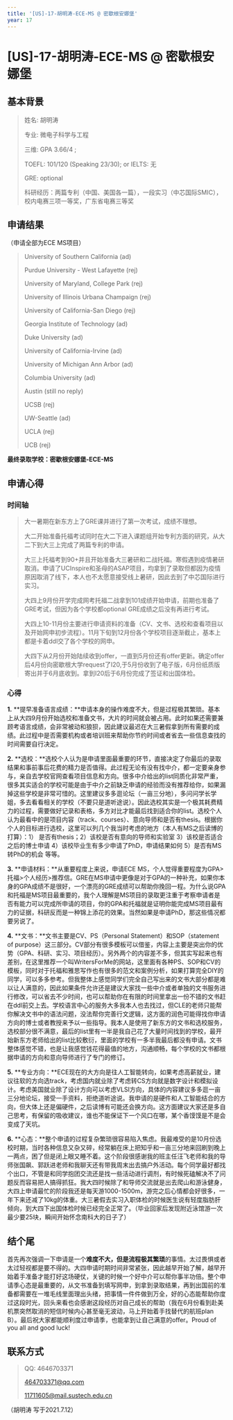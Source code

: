 ```yaml
---
title: '[US]-17-胡明涛-ECE-MS @ 密歇根安娜堡'
year: 17
---
```


# [US]-17-胡明涛-ECE-MS @ 密歇根安娜堡

 

## 基本背景



> 姓名: 胡明涛
>
> 专业: 微电子科学与工程
>
> 三维: GPA 3.66/4 ;
>
> TOEFL: 101/120 (Speaking 23/30); or IELTS: 无
>
> GRE: optional
>
> 科研经历：两篇专利（中国、美国各一篇），一段实习（中芯国际SMIC），校内电赛三项一等奖，广东省电赛三等奖

 

## 申请结果 

（申请全部为ECE MS项目）

>  University of Southern California (ad)
>
> Purdue University - West Lafayette (rej)
>
> University of Maryland, College Park (rej)
>
> University of Illinois Urbana Champaign (rej)
>
> University of California-San Diego (rej)
>
> Georgia Institute of Technology (ad)
>
> Duke University (ad)
>
> University of California-Irvine (ad)
>
> University of Michigan Ann Arbor (ad)
>
> Columbia University (ad)
>
> Austin (still no reply)
>
> UCSB (rej)
>
> UW-Seattle (ad)
>
> UCLA (rej)
>
> UCB (rej)



**最终录取学校：密歇根安娜堡-ECE-MS**

 

## 申请心得



### 时间轴

> 大一暑期在新东方上了GRE课并进行了第一次考试，成绩不理想。
>
> 大二开始准备托福考试同时在大二下进入课题组开始专利方面的研究，从大二下到大三上完成了两篇专利的申请。
>
> 大三上托福考到90+并且开始准备大三暑研和二战托福。寒假遇到疫情暑研取消。申请了UCInspire和圣母的ASAP项目，均拿到了录取但都因为疫情原因取消了线下，本人也不太愿意接受线上暑研，因此去到了中芯国际进行实习。
>
> 大四上9月份开学完成网考托福二战拿到101成绩开始申请，前期也准备了GRE考试，但因为各个学校都optional GRE成绩之后没有再进行考试。
>
> 大四上10-11月份主要进行申请资料的准备（CV、文书、选校和查看项目以及开始网申初步流程）。11月下旬到12月份各个学校项目逐渐截止，基本上都是卡着ddl交了各个学校的网申。
>
> 大四下从2月份开始陆续收到offer，一直到5月份还有offer更新。确定offer后4月份向密歇根大学request了I20,于5月份收到了电子版，6月份纸质版寄出并于6月底收到。拿到I20后于6月份完成了签证和出国体检。

 

### 心得



**1.**    **提早准备语言成绩：**申请本身的操作难度不大，但是过程极其繁琐。基本上从大四9月份开始选校和准备文书，大片的时间就会被占用。此时如果还需要兼顾考语言成绩，会非常被动和狼狈，因此建议最迟在大三暑假拿到所有需要的成绩。此过程中是否需要机构或者培训班来帮助你节约时间或者省去一些信息查找的时间需要自行决定。

 

**2.**    **选校：**选校个人认为是申请里面最重要的环节，直接决定了你最后的录取结果和事前事后花费的精力是否值得。此过程无论有没有找中介，都一定要亲身参与，亲自去学校官网查看项目信息和方向。很多中介给出的list同质化非常严重，很多其实适合的学校可能是由于中介之前缺乏申请的经验而没有推荐给你，如果漏掉这些学校是非常可惜的。这里建议多多逛论坛（一亩三分地），多问问学长学姐，多去看看相关的学校（不要只是道听途说）。因此选校其实是一个极其耗费精力的过程，需要做好记录和表格，多方对比才能最后找到适合你的list。选校个人认为最看中的是项目内容（track、courses）、意向导师和是否有thesis。根据你个人的目标进行选校，这里可以列几个我当时考虑的地方（本人有MS之后读博的打算）：1） 是否有thesis；2）该校是否有意向的导师和实验室 3）该校是否适合之后的博士申请 4）该校毕业生有多少申请了PhD，申请结果如何 5）是否有MS转PhD的机会 等等。

 

**3.**    **申请材料：**从重要程度上来说，申请ECE MS，个人觉得重要程度为GPA>托福>个人经历>推荐信。GRE在MS申请中更像是对于GPA的一种补充，如果你本身的GPA成绩不是很好，一个漂亮的GRE成绩可以帮助你挽回一程。为什么说GPA和托福是MS项目最重要的，我个人理解是MS项目的录取更注重于考察申请者是否有能力可以完成所申请的项目，你的GPA和托福就是证明你能完成MS项目最有力的证据，科研反而是一种锦上添花的效果。当然如果是申请PhD，那这些情况都要另说了。

 

**4.**    **文书：**文书主要是CV、PS（Personal Statement）和SOP（statement of purpose）这三部分。CV部分有很多模板可以借鉴，内容上主要是突出你的优势（GPA、科研、实习、项目经历）。另外两个的内容差不多，但其实写起来也有差别，在这里推荐一个叫WritersForMe的网站，这里面有各种PS、SOP和CV的模板，同时对于托福和雅思写作也有很多的范文和案例分析，如果打算完全DIY的同学，可以多多参考。但我整体上感觉同学们完全自己写出来的文书大部分都是难以让人满意的，因此如果条件允许还是建议大家找一些中介或者单独的文书服务进行修改，可以省去不少时间，也可以帮助你在有限的时间里拿出一份不错的文书赶在ddl前交上去。学校语言中心的服务大多我本人也去找过，但CLE的老师只能帮你解决文书中的语法问题，没法帮你完善行文逻辑，这方面的润色可能得找你申请方向的博士或者教授来予以一些指导。我本人是使用了新东方的文书和选校服务，选校部分很不满意，最后的list里有一半是我自己花了大量时间找到的学校，最开始新东方老师给出的list比较敷衍，里面的学校有一多半我最后都没有申请。文书整体感觉不错，也是让我感觉钱花得最值的地方，沟通顺畅，每个学校的文书都根据申请的方向和意向导师进行了专门的修订。

 

**5.**    **专业方向：**ECE现在的大方向是往人工智能转向，如果考虑高薪就业，建议往软的方向选track，考虑国内就业除了考虑转CS方向就是数字设计和模拟设计。考虑美国就业除了设计方向可以考虑VLSI方向，具体的内容建议多多逛一亩三分地论坛，接受一手资料，拒绝道听途说。我申请的是硬件和人工智能结合的方向，但大体上还是偏硬件，之后读博有可能还会换方向。这方面建议大家还是多自己思考，有保留的吸收建议，谁也不能保证下一个风口在哪，某个香馍馍是不是会变成了天坑。

 

**6.**    **心态：**整个申请的过程复杂繁琐很容易陷入焦虑。我最难受的是10月份选校时期，当时各种信息又杂又碎，经常躺在床上把知乎和一亩三分地来回刷到晚上一两点，困了但是闭上眼又睡不着。这个阶段很感谢我的班主任汪飞老师和我的导师张国飙、郭跃进老师和我聊天还有带我周末出去搞户外活动。每个同学最好都找个出口，不管是和同学抱团交流还是找一些活动进行调剂，有时候死磕解决不了问题反而容易把人搞得抓狂。我大四时候除了和导师交流就是出去爬山和游泳健身，大四上申请最忙的阶段我还是每天游1000-1500m，游完之后心情都会好很多，一年下来还减了10kg的体重。大三暑假去实习入职体检的时候医生说有轻度脂肪肝倾向，到大四下出国体检时候已经完全正常了。（毕业回家后发现附近泳馆游一次最少要25块，瞬间开始怀念南科大的日子了）



## 结个尾



首先再次强调一下申请是一个**难度不大，但是流程极其繁琐**的事情。太过畏惧或者太过轻视都是要不得的。大四申请时期时间非常紧张，因此越早开始了解，越早开始着手准备才能打好这场硬仗，关键的时候一个好中介可以帮你事半功倍。整个申请季心态是最重要的，从文书准备到填写网申，到拿到录取结果，再到出国前的准备都需要在一堆毛线里面理出头绪，把事情一件件做到万全，好的心态能帮助你度过这段时光，回头来看也会感谢这段经历对自己成长的帮助（我在6月份看到赴美机票突然取消的短信时候内心甚至毫无波动，马上开始着手找替代的航班plan B）。最后祝大家都能顺利度过申请季，也能拿到让自己满意的offer。Proud of you all and good luck!



## 联系方式



> QQ: 4646703371 
>
> 464703371@qq.com  
>
> 11711605@mail.sustech.edu.cn



（胡明涛 写于2021.7.12）

